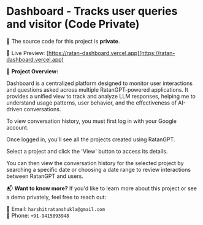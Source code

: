 # Dashboard - Tracks user queries and visitor (Code Private)

🚫 The source code for this project is **private**.

🔗 Live Preview: [https://ratan-dashboard.vercel.app](https://ratan-dashboard.vercel.app)

📌 **Project Overview:**

Dashboard is a centralized platform designed to monitor user interactions and questions asked across multiple RatanGPT-powered applications. It provides a unified view to track and analyze LLM responses, helping me to understand usage patterns, user behavior, and the effectiveness of AI-driven conversations.

To view conversation history, you must first log in with your Google account.

Once logged in, you'll see all the projects created using RatanGPT.

Select a project and click the 'View' button to access its details.

You can then view the conversation history for the selected project by searching a specific date or choosing a date range to review interactions between RatanGPT and users.

📬 **Want to know more?**
If you'd like to learn more about this project or see a demo privately, feel free to reach out:

📧 Email: `harshitratanshukla@gmail.com`  
📱 Phone: `+91-9415093948`
